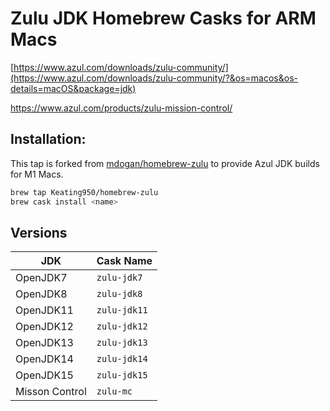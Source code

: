 # Zulu JDK Homebrew Casks for ARM Macs

[https://www.azul.com/downloads/zulu-community/](https://www.azul.com/downloads/zulu-community/?&os=macos&os-details=macOS&package=jdk)

https://www.azul.com/products/zulu-mission-control/

## Installation:

This tap is forked from [mdogan/homebrew-zulu](https://github.com/mdogan/homebrew-zulu) to provide Azul JDK builds for M1
Macs.

```bash
brew tap Keating950/homebrew-zulu
brew cask install <name>
```

## Versions

| JDK | Cask Name |
|--|--|
| OpenJDK7 | `zulu-jdk7` |
| OpenJDK8 | `zulu-jdk8` |
| OpenJDK11 | `zulu-jdk11` |
| OpenJDK12 | `zulu-jdk12` |
| OpenJDK13 | `zulu-jdk13` |
| OpenJDK14 | `zulu-jdk14` |
| OpenJDK15 | `zulu-jdk15` |
| Misson Control | `zulu-mc` |

